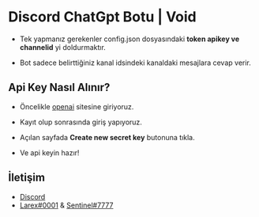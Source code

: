 # Discord ChatGpt Botu | Void

- Tek yapmanız gerekenler config.json dosyasındaki **token apikey ve channelid** yi doldurmaktır.

- Bot sadece belirttiğiniz kanal idsindeki kanaldaki mesajlara cevap verir.

## Api Key Nasıl Alınır?

-  Öncelikle [openai](https://platform.openai.com/account/api-keys "openai") sitesine giriyoruz.

- Kayıt olup sonrasında giriş yapıyoruz.

- Açılan sayfada **Create new secret key** butonuna tıkla.

- Ve api keyin hazır!

## İletişim

- [Discord]( https://discord.gg/dcbot "Void")
- [Larex#0001](http://discord.com/users/752910734748549161 "Larex#0001") & [Sentinel#7777](http://discord.com/users/690954493675700485 "Sentinel#0003")